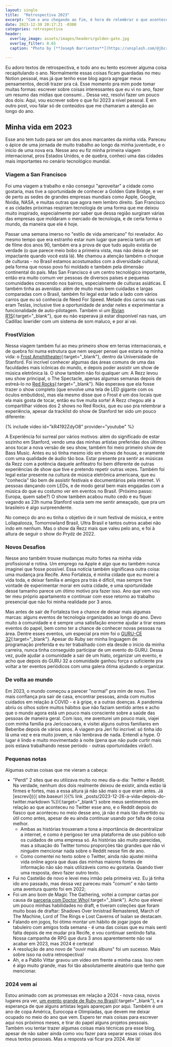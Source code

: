 ```yaml
---
layout: single
title:  "Retrospectiva 2023"
excerpt: "Com o ano chegando ao fim, é hora de relembrar o que aconteceu"
date: 2023-12-30 20:17:21 -0300
categories: retrospectiva
header:
  overlay_image: assets/images/headers/golden-gate.jpg
  overlay_filter: 0.65
  caption: "Photo by [**Joseph Barrientos**](https://unsplash.com/@jbcreate_) on [**Unsplash**](https://unsplash.com/photos/photo-of-golden-gate-bridge-Ji_G7Bu1MoM)"

---
```


Eu adoro textos de retrospectiva, e todo ano eu tento escrever alguma coisa recapitulando o ano. Normalmente essas coisas ficam guardadas no meu Notion pessoal, mas já que tenho esse blog agora agregar meus pensamentos, decidi trazer pra cá. Esse momento pra mim pode tomar muitas formas: escrever sobre coisas interessantes que eu vi no ano, fazer um resumo das mídias que consumi... Dessa vez, resolvi fazer um pouco dos dois: Aqui, vou escrever sobre o que foi 2023 a nível pessoal. E em outro post, vou falar só de conteúdos que me chamaram a atenção ao longo do ano.

## Minha vida em 2023

Esse ano tem tudo para ser um dos anos marcantes da minha vida. Pareceu o ápice de uma jornada de muito trabalho ao longo da minha juventude, e o início de uma nova era. Nesse ano eu fiz minha primeira viagem internacional, pros Estados Unidos, e de quebra, conheci uma das cidades mais importantes no cenário tecnológico mundial.

### Viagem a San Francisco
Foi uma viagem a trabalho e não consegui "aproveitar" a cidade como gostaria, mas tive a oportunidade de conhecer a Golden Gate Bridge, e ver de perto as sedes de grandes empresas mundiais como Apple, Google, Nvidia, NASA, e muitas outras que agora nem lembro direito. San Francisco e as cidades próximas respiram tecnologia de uma forma que me deixou muito inspirado, especialmente por saber que dessa região surgiram várias das empresas que moldaram o mercado de tecnologia, e de certa forma o mundo, da maneira que ele é hoje.

Passar uma semana imerso no "estilo de vida americano" foi revelador. Ao mesmo tempo que era estranho estar num lugar que parecia tanto um set de filme dos anos 90, também era a prova de que tudo aquilo existia de verdade (o que parece meio bobo a primeira vista, mas não deixa de ser impactante quando você está lá). Me chamou a atenção também o choque de culturas - no Brasil estamos acostumados com a diversidade cultural, pela forma que nosso povo foi moldado e também pela dimensão continental do país. Mas San Francisco é um centro tecnológico importante, então era muito comum ver pessoas de diversos países e pequenas comunidades crescendo nos bairros, especialmente de culturas asiáticas. E também tinha as avenidas: além de muito mais bem cuidadas e largas comparadas com o Brasil, também foi legal estar lado a lado com vários carros que eu só conhecia de Need For Speed. Metade dos carros nas ruas eram Teslas, inclusive tive a oportunidade de andar neles e experimentar a funcionalidade de auto-pilotagem. Também vi um [Rivian R1S](https://rivian.com/r1s){:target="_blank"}, que eu não esperava já estar disponível nas ruas, um Cadillac lowrider com um sistema de som maluco, e por aí vai.

### FrostVizion

Nessa viagem também fui ao meu primeiro show em terras internacionais, e de quebra foi numa estrutura que nem sequer pensei que estaria na minha vida: o [Frost Amphitheater](https://live.stanford.edu/venues/frost-amphitheater){:target="_blank"}, dentro da Universidade de Stanford. Foi incrível conhecer algumas das áreas comuns de uma das faculdades mais icônicas do mundo, e depois poder assistir um show de música eletrônica lá. O show também não foi qualquer um: A Rezz levou seu show principal, o The Spectacle, apenas algumas semanas depois de estreá-lo no [Red Rocks](https://www.youtube.com/watch?v=kR4192ZdyO8){:target="_blank"}. Não esperava que ela fosse trazer o show completo (que envolve uma tela de LED gigante com os óculos embutidos), mas ela mesmo disse que o Frost é um dos locais que ela mais gosta de tocar, então eu tive muita sorte! A Rezz chegou até a compartilhar vídeos dos 2 shows no Red Rocks, que eu uso pra relembrar a experiência, apesar da tracklist do show de Stanford ter sido um pouco diferente:

{% include video id="kR4192ZdyO8" provider="youtube" %}

A Experiência foi surreal por vários motivos: além do significado de estar sozinho em Stanford, vendo uma das minhas artistas preferidas dos últimos anos tocar a nova versão de seu show, também foi meio primeiro show de Bass Music. Antes eu só tinha mesmo ido em shows de house, e raramente com uma qualidade de áudio tão boa. Estar presente pra sentir as músicas da Rezz com a potência daquele anfiteatro foi bem diferente de outras experiências de show que tive e pretendo repetir outras vezes. Também foi legal estar presente na cultura de música eletrônica americana, que eu "conhecia" tão bem de assistir festivais e documentários pela internet. Vi pessoas dançando com LEDs, e de modo geral bem mais engajadas com a música do que eu costumo ver em eventos no Brasil. (Próximo passo: Europa, quem sabe?) O show também acabou muito cedo e eu fiquei vagando as 23h numa Stanford vazia sem me sentir ameaçado, que pra um brasileiro é algo surpreendente.

No começo do ano eu tinha o objetivo de ir num festival de música, e entre Lollapalooza, Tomorrowland Brasil, Ultra Brasil e tantos outros acabei não indo em nenhum. Mas o show da Rezz mais que valeu pelo ano, e foi à altura de seguir o show do Prydz de 2022.


### Novos Desafios

Nesse ano também trouxe mudanças muito fortes na minha vida profissional e rotina. Um emprego na Apple é algo que eu também nunca imaginei que fosse possível. Essa notícia também significava outra coisa: uma mudança pra Recife. Amo Fortaleza, é minha cidade que eu morei a vida toda, e deixar família e amigos pra trás é difícil, mas sempre tive vontade de experimentar morar em outra cidade, e uma oportunidade desse tamanho parece um ótimo motivo pra fazer isso. Ano que vem vou ter meu próprio apartamento e continuar com esse retorno ao trabalho presencial que não foi minha realidade por 3 anos.

Mas antes de sair de Fortaleza tive a chance de deixar mais algumas marcas: alguns eventos de tecnologia organizados ao longo do ano. Devo muito à comunidade e é sempre uma satisfação enorme ajudar a tirar esses eventos do papel, bem como ter a chance de conhecer novas pessoas na área. Dentre esses eventos, um especial pra mim foi o [GURU-CE 32](https://guru-ce.github.io/blog/2023/06/24/retrospectiva-32-encontro-guru-ce){:target="_blank"}. Apesar do Ruby ser minha linguagem de programação preferida e eu ter trabalhado com ela desde o início da minha carreira, nunca tinha conseguido participar de um evento do GURU. Dessa vez, pude ajudar a comunidade a sair de um hiato, organizar um evento, e acho que depois do GURU 32 a comunidade ganhou força o suficiente pra voltar a ter eventos periódicos com uma galera ótima ajudando a organizar.

### De volta ao mundo

Em 2023, o mundo começou a parecer "normal" pra mim de novo. Tive mais confiança pra sair de casa, encontrar pessoas, ainda com muitos cuidados em relação à COVID - e à gripe, e a outras doenças. A pandemia abriu os olhos sobre muitos hábitos que não faziam sentido antes e acho que o mundo agora está um pouco mais consciente sobre a saúde das pessoas de maneira geral. Com isso, me aventurei um pouco mais, viajei com minha família pra Jericoacoara, e visitei alguns outros familiares em Beberibe depois de vários anos. A viagem pra Jeri foi incrível: só tinha ido lá uma vez e era muito jovem, e não lembrava de nada. Entendi a hype. O lugar é lindo e muito movimentado à noite (pena que não pude curtir mais pois estava trabalhando nesse período - outras oportunidades virão!).

### Pequenas notas

Algumas outras coisas que me vieram a cabeça:

- "Perdi" 2 sites que eu utilizava muito no meu dia-a-dia: Twitter e Reddit. Na verdade, nenhum dos dois realmente deixou de existir, ainda estão lá firmes e fortes, mas a essa altura já não são mais o que eram antes. Já [escrevi]({{ site.baseurl }}{% link _posts/2023-12-26-a-vida-depois-do-twitter.markdown %}){:target="_blank"} sobre meus sentimentos em relação ao que aconteceu no Twitter esse ano, e o Reddit depois do fiasco que aconteceu no meio desse ano, já não é mais tão divertido ou útil como antes, apesar de eu ainda continuar usando por falta de coisa melhor.
  - Ambas as histórias trouxeram a tona a importância de decentralizar a internet, e como é perigoso ter uma plataforma de uso público sob os cuidados de uma empresa só. As histórias são muito parecidas, mas a situação do Twitter tomou proporções tão grandes que não vi ninguém mencionar nada sobre o Reddit nesse fim de ano.
  - Como comentei no texto sobre o Twitter, ainda não ajustei minha vida online agora que duas das minhas maiores fontes de informação não são mais utilizáveis como eu gostaria. Quando tiver uma resposta, devo fazer outro texto.
- Fui no Castelão de novo e levei meu irmão pela primeira vez. Eu já tinha ido ano passado, mas dessa vez pareceu mais "comum" e não tanto uma aventura quanto foi em 2022;
- Foi um ano bom de Magic The Gathering, voltei a comprar cartas por causa da [parceria com Doctor Who](https://magic.wizards.com/pt-BR/products/doctor-who){:target="_blank"}. Acho que elevei um pouco minhas habilidades no draft, e tiveram coleções que foram muito boas de draftar: Shadows Over Innistrad Remastered, March of The Machine, Lord of The Rings e Lost Caverns of Ixalan se destacam.
- Falando em jogos, foi ótimo montar um hábito de jogar jogos de tabuleiro com amigos toda semana - é uma das coisas que eu mais senti falta depois de me mudar pra Recife, e vou continuar sentindo falta. Nossa campanha de RPG que dura 3 anos aparentemente não vai acabar em 2023, mas 2024 é certeza!
- A resolução de ano novo de "ouvir mais álbuns" foi um sucesso. Mais sobre isso na outra retrospectiva!
- Ah, e a Pabllo Vittar gravou um vídeo em frente a minha casa. Isso nem é algo muito grande, mas foi tão absolutamente aleatório que tenho que mencionar.

### 2024 vem aí

Estou animado com as promessas em relação a 2024 - nova casa, novos lugares pra ver, [um evento grande de Ruby no Brasil](https://www.tropicalrb.com/){:target="_blank"}, e a esperança de que alguns artistas legais apareçam por aqui. Também é um ano de copa América, Eurocopa e Olimpíadas, que devem me deixar ocupado no meio do ano que vem. Espero ter mais coisas para escrever aqui nos próximos meses, e tirar do papel alguns projetos pessoais. Também vou tentar trazer algumas coisas mais técnicas pra esse blog, apesar de não saber ainda como vou fazer para separar essas coisas dos meus textos pessoais. Mas a resposta vai ficar pra 2024. Ate lá!
